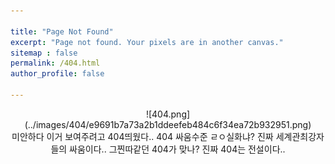 ```yaml
---

title: "Page Not Found"
excerpt: "Page not found. Your pixels are in another canvas."
sitemap : false
permalink: /404.html
author_profile: false

---  
```




<center>
![404.png](../images/404/e9691b7a73a2b1ddeefeb484c6f34ea72b932951.png)
</center>

<center>미안하다 이거 보여주려고 404띄웠다.. 404 싸움수준 ㄹㅇ실화냐? 진짜 세계관최강자들의 싸움이다.. 그찐따같던 404가 맞나? 진짜 404는 전설이다..</center>